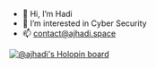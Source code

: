 - 👋 Hi, I’m Hadi
- 👀 I’m interested in Cyber Security
- 📫 contact@ajhadi.space

<!---
ajhadi/ajhadi is a ✨ special ✨ repository because its `README.md` (this file) appears on your GitHub profile.
You can click the Preview link to take a look at your changes.
--->

[![@ajhadi's Holopin board](https://holopin.io/api/user/board?user=ajhadi)](https://holopin.io/@ajhadi)
